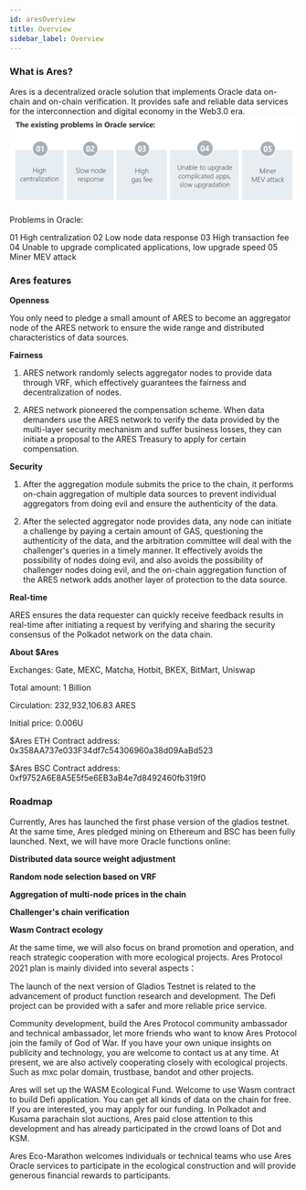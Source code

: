 ```yaml
---
id: aresOverview
title: Overview
sidebar_label: Overview
---
```



### What is Ares?

Ares is a decentralized oracle solution that implements Oracle data on-chain and on-chain verification. It provides safe and reliable data services for the interconnection and digital economy in the Web3.0 era.
![](assets/build/87.png)

Problems in Oracle:

01 High centralization
02 Low node data response
03 High transaction fee
04 Unable to upgrade complicated applications, low upgrade speed
05 Miner MEV attack

### Ares features

**Openness**

You only need to pledge a small amount of ARES to become an aggregator node of the ARES network to ensure the wide range and distributed characteristics of data sources.

**Fairness**
1. ARES network randomly selects aggregator nodes to provide data through VRF, which effectively guarantees the fairness and decentralization of nodes. 

2. ARES network pioneered the compensation scheme. When data demanders use the ARES network to verify the data provided by the multi-layer security mechanism and suffer business losses, they can initiate a proposal to the ARES Treasury to apply for certain compensation.

**Security**
1. After the aggregation module submits the price to the chain, it performs on-chain aggregation of multiple data sources to prevent individual aggregators from doing evil and ensure the authenticity of the data. 

2. After the selected aggregator node provides data, any node can initiate a challenge by paying a certain amount of GAS, questioning the authenticity of the data, and the arbitration committee will deal with the challenger's queries in a timely manner. It effectively avoids the possibility of nodes doing evil, and also avoids the possibility of challenger nodes doing evil, and the on-chain aggregation function of the ARES network adds another layer of protection to the data source.

**Real-time**

ARES ensures the data requester can quickly receive feedback results in real-time after initiating a request by verifying and sharing the security consensus of the Polkadot network on the data chain.

**About $Ares**

Exchanges: Gate, MEXC, Matcha, Hotbit, BKEX, BitMart, Uniswap

Total amount: 1 Billion

Circulation: 232,932,106.83 ARES

Initial price: 0.006U

$Ares ETH Contract address: 0x358AA737e033F34df7c54306960a38d09AaBd523

$Ares BSC Contract address: 0xf9752A6E8A5E5f5e6EB3aB4e7d8492460fb319f0

### Roadmap

Currently, Ares has launched the first phase version of the gladios testnet. At the same time, Ares pledged mining on Ethereum and BSC has been fully launched. Next, we will have more Oracle functions online:

**Distributed data source weight adjustment**

**Random node selection based on VRF**

**Aggregation of multi-node prices in the chain**

**Challenger's chain verification**

**Wasm Contract ecology**


At the same time, we will also focus on brand promotion and operation, and reach strategic cooperation with more ecological projects.
Ares Protocol 2021 plan is mainly divided into several aspects：

The launch of the next version of Gladios Testnet is related to the advancement of product function research and development. The Defi project can be provided with a safer and more reliable price service.

Community development, build the Ares Protocol community ambassador and technical ambassador, let more friends who want to know Ares Protocol join the family of God of War. If you have your own unique insights on publicity and technology, you are welcome to contact us at any time.
At present, we are also actively cooperating closely with ecological projects. Such as mxc polar domain, trustbase, bandot and other projects.

Ares will set up the WASM Ecological Fund. Welcome to use Wasm contract to build Defi application. You can get all kinds of data on the chain for free. If you are interested, you may apply for our funding.
In Polkadot and Kusama parachain slot auctions, Ares paid close attention to this development and has already participated in the crowd loans of Dot and KSM.

Ares Eco-Marathon welcomes individuals or technical teams who use Ares Oracle services to participate in the ecological construction and will provide generous financial rewards to participants.








